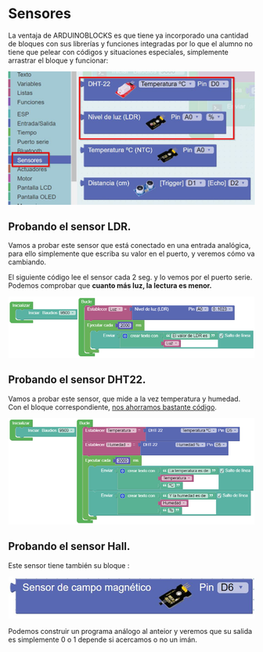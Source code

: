 # Sensores

La ventaja de ARDUINOBLOCKS es que tiene ya incorporado una cantidad de bloques con sus librerías y funciones integradas por lo que el alumno no tiene que pelear con códigos y situaciones especiales, simplemente arrastrar el bloque y funcionar:

![](/assets/sensor0.jpg)

## Probando el sensor LDR.

Vamos a probar este sensor que está conectado en una entrada analógica, para ello simplemente que escriba su valor en el puerto, y veremos cómo va cambiando.

El siguiente código lee el sensor cada 2 seg. y lo vemos por el puerto serie. Podemos comprobar que **cuanto más luz, la lectura es menor.**

![](/assets/sensor1.png)

## Probando el sensor DHT22.

Vamos a probar este sensor, que mide a la vez temperatura y humedad. Con el bloque correspondiente, [nos ahorramos bastante código](https://catedu.github.io/programa-arduino-mediante-codigo/control_de_temperatura_y_humedad.html).

![](/assets/sensor3.png)

## Probando el sensor Hall.

Este sensor tiene también su bloque :

![](/assets/sensor2.jpg)

Podemos construir un programa análogo al anteior y veremos que su salida es simplemente 0 o 1 depende si acercamos o no un imán.
